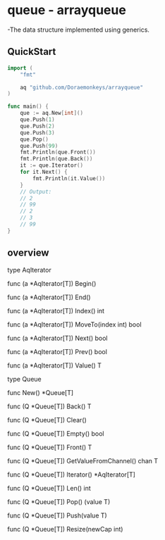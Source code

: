 

# queue - arrayqueue

 -The data structure implemented using generics.

## QuickStart

```go
import (
	"fmt"

	aq "github.com/Doraemonkeys/arrayqueue"
)

func main() {
	que := aq.New[int]()
	que.Push(1)
	que.Push(2)
	que.Push(3)
	que.Pop()
	que.Push(99)
	fmt.Println(que.Front())
	fmt.Println(que.Back())
	it := que.Iterator()
	for it.Next() {
		fmt.Println(it.Value())
	}
	// Output:
	// 2
	// 99
	// 2
	// 3
	// 99
}

```





## overview

type AqIterator

func (a *AqIterator[T]) Begin()

func (a *AqIterator[T]) End()

func (a *AqIterator[T]) Index() int

func (a *AqIterator[T]) MoveTo(index int) bool

func (a *AqIterator[T]) Next() bool

func (a *AqIterator[T]) Prev() bool

func (a *AqIterator[T]) Value() T


type Queue

func New() *Queue[T]

func (Q *Queue[T]) Back() T

func (Q *Queue[T]) Clear()

func (Q *Queue[T]) Empty() bool

func (Q *Queue[T]) Front() T

func (Q *Queue[T]) GetValueFromChannel() chan T

func (Q *Queue[T]) Iterator() *AqIterator[T]

func (Q *Queue[T]) Len() int

func (Q *Queue[T]) Pop() (value T)

func (Q *Queue[T]) Push(value T)

func (Q *Queue[T]) Resize(newCap int)


